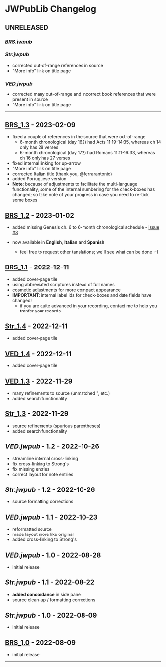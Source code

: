 # JWPubLib Changelog

## UNRELEASED

### *BRS.jwpub*

### *Str.jwpub*

- corrected out-of-range references in source
- "More info" link on title page

### *VED.jwpub*

- corrected many out-of-range and incorrect book references that were present in source
- "More info" link on title page

____
## [BRS_1.3] - 2023-02-09

- fixed a couple of references in the source that were out-of-range
  - 6-month chronological (day 162) had Acts 11:19-14:35, whereas ch 14 only has 28 verses
  - 6-month chronological (day 172) had Romans 11:11-16:33, whereas ch 16 only has 27 verses
- fixed internal linking for up-arrow
- "More info" link on title page
- corrected Italian title (thank you, @ferrarantonio)
- added Portuguese version
- **Note**: because of adjustments to facilitate the multi-language functionality, some of the internal numbering for the check-boxes has changed; so take note of your progress in case you need to re-tick some boxes

## [BRS_1.2] - 2023-01-02

- added missing Genesis ch. 6 to 6-month chronological schedule - [issue #3](https://github.com/erykjj/jwpublib/issues/3)

- now available in **English**, **Italian** and **Spanish**
  - feel free to request other tanslations; we'll see what can be done :-)

## [BRS_1.1] - 2022-12-11

- added cover-page tile
- using abbreviated scriptures instead of full names
- cosmetic adjustments for more compact appearance
- **IMPORTANT**: internal label ids for check-boxes and date fields have changed!
  - if you are quite advanced in your recording, contact me to help you tranfer your records

## [Str_1.4] - 2022-12-11

- added cover-page tile

## [VED_1.4] - 2022-12-11

- added cover-page tile

## [VED_1.3] - 2022-11-29

- many refinements to source (unmatched ", etc.)
- added search functionality

## [Str_1.3] - 2022-11-29

- source refinements (spurious parentheses)
- added search functionality

## *VED.jwpub* - 1.2 - 2022-10-26

- streamline internal cross-linking
- fix cross-linking to Strong's
- fix missing entries
- correct layout for note entries

## *Str.jwpub* - 1.2 - 2022-10-26

- source formatting corrections

## *VED.jwpub* - 1.1 - 2022-10-23

- reformatted source
- made layout more like original
- added cross-linking to Strong's 

## *VED.jwpub* - 1.0 - 2022-08-28

- initial release

## *Str.jwpub* - 1.1 - 2022-08-22

- **added concordance** in side pane
- source clean-up / formatting corrections

## *Str.jwpub* - 1.0 - 2022-08-09

- initial release

## [BRS_1.0] - 2022-08-09

- initial release
____
[Unreleased]: https://github.com/erykjj/jwpublib
[BRS_1.3]:https://github.com/erykjj/jwpublib/releases/tag/BRS_1.3
[BRS_1.2]:https://github.com/erykjj/jwpublib/releases/tag/BRS_1.2
[BRS_1.1]:https://github.com/erykjj/jwpublib/releases/tag/BRS_1.1
[Str_1.4]:https://github.com/erykjj/jwpublib/releases/tag/Str_1.4
[VED_1.4]:https://github.com/erykjj/jwpublib/releases/tag/VED_1.4
[Str_1.3]:https://github.com/erykjj/jwpublib/releases/tag/Str_1.3
[VED_1.3]:https://github.com/erykjj/jwpublib/releases/tag/VED_1.3
[BRS_1.0]:https://github.com/erykjj/jwpublib/releases/tag/BRS_1.0
